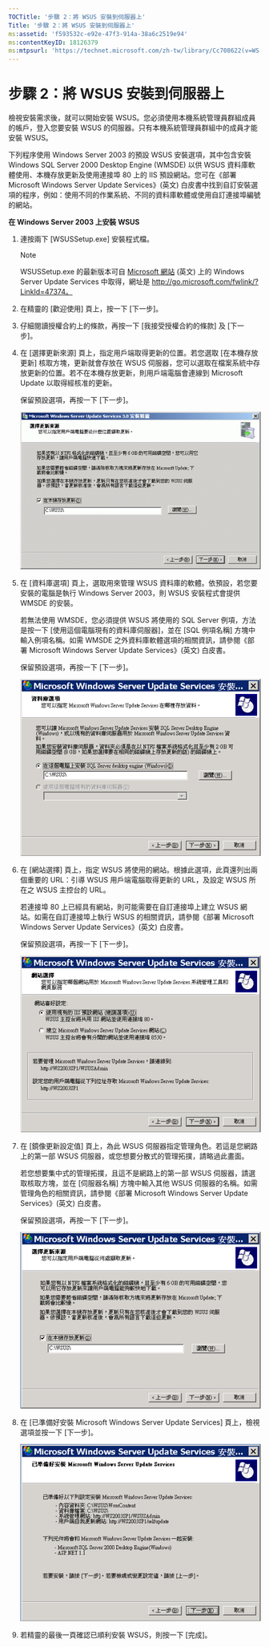 ```yaml
---
TOCTitle: '步驟 2：將 WSUS 安裝到伺服器上'
Title: '步驟 2：將 WSUS 安裝到伺服器上'
ms:assetid: 'f593532c-e92e-47f3-914a-38a6c2519e94'
ms:contentKeyID: 18126379
ms:mtpsurl: 'https://technet.microsoft.com/zh-tw/library/Cc708622(v=WS.10)'
---
```


步驟 2：將 WSUS 安裝到伺服器上
==============================

檢視安裝需求後，就可以開始安裝 WSUS。您必須使用本機系統管理員群組成員的帳戶，登入您要安裝 WSUS 的伺服器。只有本機系統管理員群組中的成員才能安裝 WSUS。

下列程序使用 Windows Server 2003 的預設 WSUS 安裝選項，其中包含安裝 Windows SQL Server 2000 Desktop Engine (WMSDE) 以供 WSUS 資料庫軟體使用、本機存放更新及使用連接埠 80 上的 IIS 預設網站。您可在《部署 Microsoft Windows Server Update Services》(英文) 白皮書中找到自訂安裝選項的程序，例如：使用不同的作業系統、不同的資料庫軟體或使用自訂連接埠編號的網站。

**在 Windows Server 2003 上安裝 WSUS**
1.  連按兩下 \[WSUSSetup.exe\] 安裝程式檔。

    > [!NOTE]  
	> WSUSSetup.exe 的最新版本可自 [Microsoft 網站](http://go.microsoft.com/fwlink/?linkid=47374) (英文) 上的 Windows Server Update Services 中取得，網址是 http://go.microsoft.com/fwlink/?LinkId=47374。

2.  在精靈的 \[歡迎使用\] 頁上，按一下 \[下一步\]。

3.  仔細閱讀授權合約上的條款，再按一下 \[我接受授權合約的條款\] 及 \[下一步\]。

4.  在 \[選擇更新來源\] 頁上，指定用戶端取得更新的位置。若您選取 \[在本機存放更新\] 核取方塊，更新就會存放在 WSUS 伺服器，您可以選取在檔案系統中存放更新的位置。若不在本機存放更新，則用戶端電腦會連線到 Microsoft Update 以取得經核准的更新。

    保留預設選項，再按一下 \[下一步\]。

    ![](images/Cc708622.fa6ac6a6-6814-4b7e-96e8-e08af5e534b8(WS.10).gif)

5.  在 \[資料庫選項\] 頁上，選取用來管理 WSUS 資料庫的軟體。依預設，若您要安裝的電腦是執行 Windows Server 2003，則 WSUS 安裝程式會提供 WMSDE 的安裝。

    若無法使用 WMSDE，您必須提供 WSUS 將使用的 SQL Server 例項，方法是按一下 \[使用這個電腦現有的資料庫伺服器\]，並在 \[SQL 例項名稱\] 方塊中輸入例項名稱。如需 WMSDE 之外資料庫軟體選項的相關資訊，請參閱《部署 Microsoft Windows Server Update Services》(英文) 白皮書。

    保留預設選項，再按一下 \[下一步\]。

    ![](images/Cc708622.bc0b73ad-b338-437c-a3c7-0299e819840d(WS.10).gif)

6.  在 \[網站選擇\] 頁上，指定 WSUS 將使用的網站。根據此選項，此頁還列出兩個重要的 URL：引導 WSUS 用戶端電腦取得更新的 URL，及設定 WSUS 所在之 WSUS 主控台的 URL。

    若連接埠 80 上已經具有網站，則可能需要在自訂連接埠上建立 WSUS 網站。如需在自訂連接埠上執行 WSUS 的相關資訊，請參閱《部署 Microsoft Windows Server Update Services》(英文) 白皮書。

    保留預設選項，再按一下 \[下一步\]。

    ![](images/Cc708622.64ed7643-a050-4f54-bf9f-04cf7931adc0(WS.10).gif)

7.  在 \[鏡像更新設定值\] 頁上，為此 WSUS 伺服器指定管理角色。若這是您網路上的第一部 WSUS 伺服器，或您想要分散式的管理拓撲，請略過此畫面。

    若您想要集中式的管理拓撲，且這不是網路上的第一部 WSUS 伺服器，請選取核取方塊，並在 \[伺服器名稱\] 方塊中輸入其他 WSUS 伺服器的名稱。如需管理角色的相關資訊，請參閱《部署 Microsoft Windows Server Update Services》(英文) 白皮書。

    保留預設選項，再按一下 \[下一步\]。

    ![](images/Cc708622.f26e09d5-983c-418d-8511-8960850403ef(WS.10).gif)

8.  在 \[已準備好安裝 Microsoft Windows Server Update Services\] 頁上，檢視選項並按一下 \[下一步\]。

    ![](images/Cc708622.20de7d09-3d30-4867-9253-6f353dd1923d(WS.10).gif)

9.  若精靈的最後一頁確認已順利安裝 WSUS，則按一下 \[完成\]。
